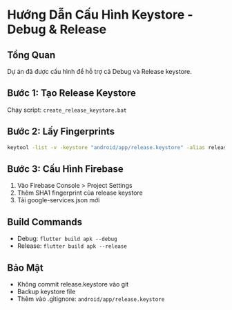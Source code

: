 # Hướng Dẫn Cấu Hình Keystore - Debug & Release

## Tổng Quan
Dự án đã được cấu hình để hỗ trợ cả Debug và Release keystore.

## Bước 1: Tạo Release Keystore
Chạy script: `create_release_keystore.bat`

## Bước 2: Lấy Fingerprints
```bash
keytool -list -v -keystore "android/app/release.keystore" -alias release -storepass geovietnam123
```

## Bước 3: Cấu Hình Firebase
1. Vào Firebase Console > Project Settings
2. Thêm SHA1 fingerprint của release keystore
3. Tải google-services.json mới

## Build Commands
- Debug: `flutter build apk --debug`
- Release: `flutter build apk --release`

## Bảo Mật
- Không commit release.keystore vào git
- Backup keystore file
- Thêm vào .gitignore: `android/app/release.keystore`
